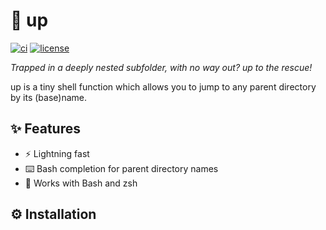 # :climbing: up

[![ci](https://github.com/helpermethod/up/actions/workflows/ci.yml/badge.svg)](https://github.com/helpermethod/up/actions/workflows/ci.yml)
[![license](https://badgen.net/badge/license/MIT/blue)](https://github.com/helpermethod/up/blob/main/LICENSE)

*Trapped in a deeply nested subfolder, with no way out? up to the rescue!*

up is a tiny shell function which allows you to jump to any parent directory by its (base)name.

## :sparkles: Features

* :zap: Lightning fast
* :keyboard: Bash completion for parent directory names
* :shell: Works with Bash and zsh

## :gear: Installation
